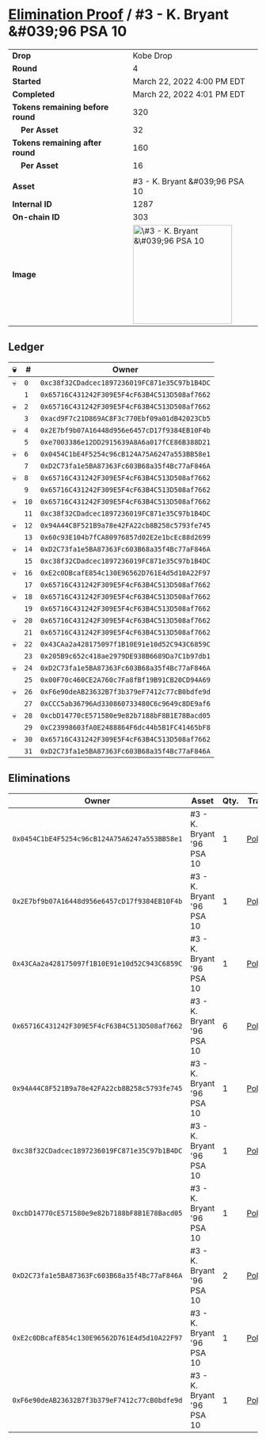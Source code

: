 # [Elimination Proof](./readme.md) / \#3 - K. Bryant &\#039;96 PSA 10

|                                       |                                                                                                                                                                                                      |
| ------------------------------------- | ---------------------------------------------------------------------------------------------------------------------------------------------------------------------------------------------------- |
| **Drop**                              | Kobe Drop                                                                                                                                                                                            |
| **Round**                             | 4                                                                                                                                                                                                    |
| **Started**                           | March 22, 2022 4:00 PM EDT                                                                                                                                                                           |
| **Completed**                         | March 22, 2022 4:01 PM EDT                                                                                                                                                                           |
| **Tokens remaining before round**     | 320                                                                                                                                                                                                  |
| **&nbsp;&nbsp;&nbsp;&nbsp;Per Asset** | 32                                                                                                                                                                                                   |
| **Tokens remaining after round**      | 160                                                                                                                                                                                                  |
| **&nbsp;&nbsp;&nbsp;&nbsp;Per Asset** | 16                                                                                                                                                                                                   |
|                                       |                                                                                                                                                                                                      |
| **Asset**                             | \#3 - K. Bryant &\#039;96 PSA 10                                                                                                                                                                     |
| **Internal ID**                       | 1287                                                                                                                                                                                                 |
| **On-chain ID**                       | 303                                                                                                                                                                                                  |
| **Image**                             | <img src="https://tcdn.blokpax.com/95d5aeda-851d-4670-9be1-5573b7d1caf2/8efb1a0349d2a2e1131a56a29659c6420adb5601b8e8e9d944c1e68ef2053b57.jpg" height="200" alt="\#3 - K. Bryant &\#039;96 PSA 10" /> |

## Ledger

| 💀  | #    | Owner                                        |
| --- | ---- | -------------------------------------------- |
| 💀  | `0`  | `0xc38f32CDadcec1897236019FC871e35C97b1B4DC` |
|     | `1`  | `0x65716C431242F309E5F4cF63B4C513D508af7662` |
| 💀  | `2`  | `0x65716C431242F309E5F4cF63B4C513D508af7662` |
|     | `3`  | `0xacd9F7c21D869AC8F3c770Ebf09a01dB42023Cb5` |
| 💀  | `4`  | `0x2E7bf9b07A16448d956e6457cD17f9384EB10F4b` |
|     | `5`  | `0xe7003386e12DD2915639A8A6a017fCE86B388D21` |
| 💀  | `6`  | `0x0454C1bE4F5254c96cB124A75A6247a553BB58e1` |
|     | `7`  | `0xD2C73fa1e5BA87363Fc603B68a35f4Bc77aF846A` |
| 💀  | `8`  | `0x65716C431242F309E5F4cF63B4C513D508af7662` |
|     | `9`  | `0x65716C431242F309E5F4cF63B4C513D508af7662` |
| 💀  | `10` | `0x65716C431242F309E5F4cF63B4C513D508af7662` |
|     | `11` | `0xc38f32CDadcec1897236019FC871e35C97b1B4DC` |
| 💀  | `12` | `0x94A44C8F521B9a78e42FA22cb8B258c5793fe745` |
|     | `13` | `0x60c93E104b7fCA80976857d02E2e1bcEc88d2699` |
| 💀  | `14` | `0xD2C73fa1e5BA87363Fc603B68a35f4Bc77aF846A` |
|     | `15` | `0xc38f32CDadcec1897236019FC871e35C97b1B4DC` |
| 💀  | `16` | `0xE2c0DBcafE854c130E96562D761E4d5d10A22F97` |
|     | `17` | `0x65716C431242F309E5F4cF63B4C513D508af7662` |
| 💀  | `18` | `0x65716C431242F309E5F4cF63B4C513D508af7662` |
|     | `19` | `0x65716C431242F309E5F4cF63B4C513D508af7662` |
| 💀  | `20` | `0x65716C431242F309E5F4cF63B4C513D508af7662` |
|     | `21` | `0x65716C431242F309E5F4cF63B4C513D508af7662` |
| 💀  | `22` | `0x43CAa2a428175097f1B10E91e10d52C943C6859C` |
|     | `23` | `0x205B9c652c418ae2979DE938B6689Da7C1b97db1` |
| 💀  | `24` | `0xD2C73fa1e5BA87363Fc603B68a35f4Bc77aF846A` |
|     | `25` | `0x00F70c460CE2A760c7Fa8fBf19B91CB20CD94A69` |
| 💀  | `26` | `0xF6e90deAB23632B7f3b379eF7412c77cB0bdfe9d` |
|     | `27` | `0xCCC5ab36796Ad330860733480C6c9649c8DE9af6` |
| 💀  | `28` | `0xcbD14770cE571580e9e82b7188bF8B1E78Bacd05` |
|     | `29` | `0xC23998603fA0E2488864F6dc44b5B1FC41465bF8` |
| 💀  | `30` | `0x65716C431242F309E5F4cF63B4C513D508af7662` |
|     | `31` | `0xD2C73fa1e5BA87363Fc603B68a35f4Bc77aF846A` |

## Eliminations

| Owner                                        | Asset                      | Qty. | Transaction                                                                                                  |
| -------------------------------------------- | -------------------------- | ---- | ------------------------------------------------------------------------------------------------------------ |
| `0x0454C1bE4F5254c96cB124A75A6247a553BB58e1` | \#3 - K. Bryant '96 PSA 10 | 1    | [Polygonscan](https://polygonscan.com/tx/0xc5e828ae9bd572891aa97d94fca04078d9672f949d0eb8f2cc8705444c9c32af) |
| `0x2E7bf9b07A16448d956e6457cD17f9384EB10F4b` | \#3 - K. Bryant '96 PSA 10 | 1    | [Polygonscan](https://polygonscan.com/tx/0x1227c7269dbce35cbfcc6fc3de4dc753853d75bf19b82df4f3bf300296f2e04e) |
| `0x43CAa2a428175097f1B10E91e10d52C943C6859C` | \#3 - K. Bryant '96 PSA 10 | 1    | [Polygonscan](https://polygonscan.com/tx/0x5007ca2374081b0d5e9f267c5db61c7aae0643f9eabce8b26e0d972340d63cfc) |
| `0x65716C431242F309E5F4cF63B4C513D508af7662` | \#3 - K. Bryant '96 PSA 10 | 6    | [Polygonscan](https://polygonscan.com/tx/0x175783a62f2a2904f268c5b8b274d2f7625b34fd9db2d99e2f3471bf9926b49f) |
| `0x94A44C8F521B9a78e42FA22cb8B258c5793fe745` | \#3 - K. Bryant '96 PSA 10 | 1    | [Polygonscan](https://polygonscan.com/tx/0x1f6d700fa67cda07e65c571fdf967d585e6427069c46113a74c8310256838cc8) |
| `0xc38f32CDadcec1897236019FC871e35C97b1B4DC` | \#3 - K. Bryant '96 PSA 10 | 1    | [Polygonscan](https://polygonscan.com/tx/0x7bab4ad613c57b27712f41e35b71a9a004077d9ceb35a0689ae7b39e2b5ebbc2) |
| `0xcbD14770cE571580e9e82b7188bF8B1E78Bacd05` | \#3 - K. Bryant '96 PSA 10 | 1    | [Polygonscan](https://polygonscan.com/tx/0xd3b47ac48c69966b34b9c21baf25d6cf99e964750838ee66673cd53f6f463e83) |
| `0xD2C73fa1e5BA87363Fc603B68a35f4Bc77aF846A` | \#3 - K. Bryant '96 PSA 10 | 2    | [Polygonscan](https://polygonscan.com/tx/0xf89e28832e40a2b8c42c30ce489c798e23dc16547e86f8b36c1c85e97368b2fb) |
| `0xE2c0DBcafE854c130E96562D761E4d5d10A22F97` | \#3 - K. Bryant '96 PSA 10 | 1    | [Polygonscan](https://polygonscan.com/tx/0xf4eb5075a64c8eb282f0e96a9a3327c082d9ae1fb3b0a497dfce49e9bcd2f774) |
| `0xF6e90deAB23632B7f3b379eF7412c77cB0bdfe9d` | \#3 - K. Bryant '96 PSA 10 | 1    | [Polygonscan](https://polygonscan.com/tx/0x1f40560d7d9056580a070985f522de035c2fb8cf3f3eabdb8f345c9a7331a9d0) |
